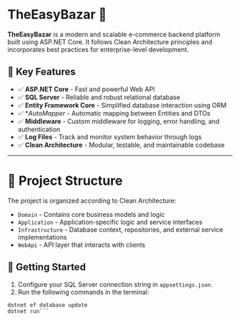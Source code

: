 # TheEasyBazar 🛒

**TheEasyBazar** is a modern and scalable e-commerce backend platform built using ASP.NET Core. It follows Clean Architecture principles and incorporates best practices for enterprise-level development.

## 🚀 Key Features
- ✅ **ASP.NET Core** - Fast and powerful Web API
- ✅ **SQL Server** - Reliable and robust relational database
- ✅ **Entity Framework Core** - Simplified database interaction using ORM
- ✅ **AutoMapper* - Automatic mapping between Entities and DTOs
- ✅ **Middleware** - Custom middleware for logging, error handling, and authentication
- ✅ **Log Files** - Track and monitor system behavior through logs
- ✅ **Clean Architecture** - Modular, testable, and maintainable codebase

---

# 📁 Project Structure

The project is organized according to Clean Architecture:
- `Domain` - Contains core business models and logic
- `Application` - Application-specific logic and service interfaces
- `Infrastructure` - Database context, repositories, and external service implementations
- `WebApi` - API layer that interacts with clients

## 🔧 Getting Started
1. Configure your SQL Server connection string in `appsettings.json`.
2. Run the following commands in the terminal:
```bash
dotnet ef database update
dotnet run```


